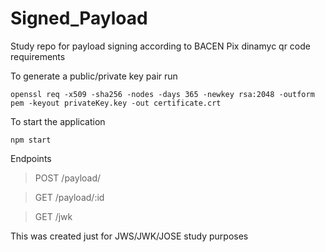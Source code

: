 # Signed_Payload
Study repo for payload signing according to BACEN Pix dinamyc qr code requirements

To generate a public/private key pair run

```
openssl req -x509 -sha256 -nodes -days 365 -newkey rsa:2048 -outform pem -keyout privateKey.key -out certificate.crt
```

To start the application

```
npm start
```

Endpoints 
> POST /payload/

> GET /payload/:id

> GET /jwk

This was created just for JWS/JWK/JOSE study purposes